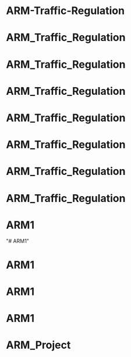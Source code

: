 # ARM-Traffic-Regulation
# ARM_Traffic_Regulation
# ARM_Traffic_Regulation
# ARM_Traffic_Regulation
# ARM_Traffic_Regulation
# ARM_Traffic_Regulation
# ARM_Traffic_Regulation
# ARM_Traffic_Regulation
# ARM1
"# ARM1" 
# ARM1
# ARM1
# ARM1
# ARM_Project
